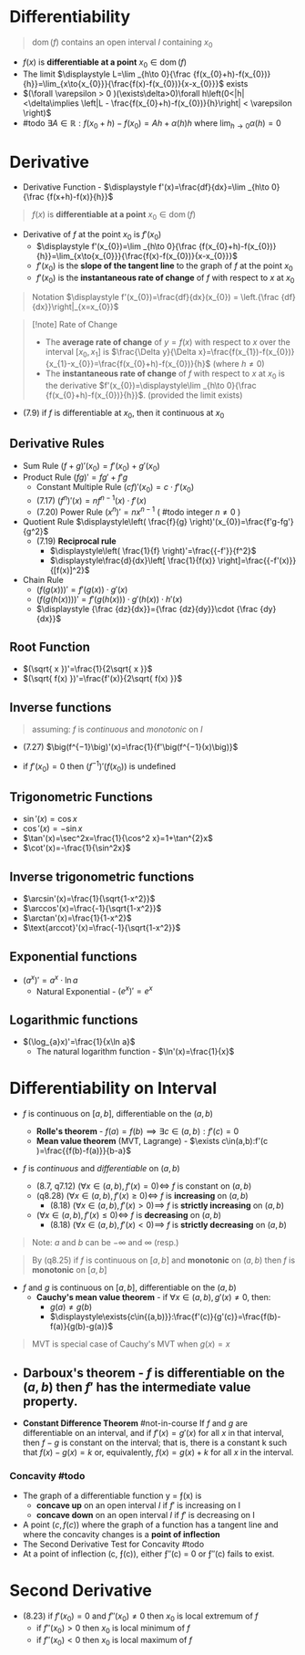 # Differentiability 

> $\operatorname{dom}(f)$ contains an open interval $I$ containing $x_{0}$

- $f(x)$ is **differentiable at a point** $x_{0}\in\operatorname{dom}(f)$
-  The limit $\displaystyle  L=\lim _{h\to 0}{\frac {f(x_{0}+h)-f(x_{0})}{h}}=\lim_{x\to{x_{0}}}{\frac{f(x)-f(x_{0})}{x-x_{0}}}$ exists
- $(\forall \varepsilon > 0 )(\exists\delta>0)\forall h\left(0<|h|<\delta\implies \left|L - \frac{f(x_{0}+h)-f(x_{0})}{h}\right| < \varepsilon \right)$
- #todo  $\exists{A}\in\mathbb{R} : f(x_{0}+h)-f(x_{0})=Ah+\alpha(h)h$ where $\displaystyle\lim_{ h \to 0 }\alpha(h)=0$

# Derivative

- Derivative Function - $\displaystyle f'(x)=\frac{df}{dx}=\lim _{h\to 0}{\frac {f(x+h)-f(x)}{h}}$

> $f(x)$ is **differentiable at a point** $x_{0}\in\operatorname{dom}(f)$

- Derivative of $f$ at the point $x_{0}$ is $f'(x_{0})$
	- $\displaystyle f'(x_{0})=\lim _{h\to 0}{\frac {f(x_{0}+h)-f(x_{0})}{h}}=\lim_{x\to{x_{0}}}{\frac{f(x)-f(x_{0})}{x-x_{0}}}$
	- $f'(x_{0})$ is the **slope of the tangent line** to the graph of $f$ at the point $x_{0}$
	- $f'(x_{0})$ is the **instantaneous rate of change** of $f$ with respect to $x$ at $x_{0}$

> Notation $\displaystyle f'(x_{0})=\frac{df}{dx}(x_{0}) = \left.{\frac {df}{dx}}\right|_{x=x_{0}}$


> [!note] Rate of Change 
> - The **average rate of change** of $y=f(x)$ with respect to $x$ over the interval $[x_{0},x_{1}]$ is $\frac{\Delta y}{\Delta x}=\frac{f(x_{1})-f(x_{0})}{x_{1}-x_{0}}=\frac{f(x_{0}+h)-f(x_{0})}{h}$ (where $h\neq 0$) 
> - The **instantaneous rate of change** of $f$ with respect to $x$ at $x_{0}$ is the derivative $f'(x_{0})=\displaystyle\lim _{h\to 0}{\frac {f(x_{0}+h)-f(x_{0})}{h}}$. (provided the limit exists)


- (7.9) if $f$ is differentiable at $x_{0}$, then it continuous at $x_{0}$

## Derivative Rules

- Sum Rule $(f+g)'(x_{0})=f'(x_{0})+g'(x_{0})$ 
- Product Rule $(fg)'={fg'}+{f'g}$
	- Constant Multiple Rule $(cf)'(x_{0})=c\cdot f'(x_{0})$
	- (7.17) $(f^{n})'(x)=nf^{n-1}(x)\cdot f'(x)$ 
	- (7.20) Power Rule $(x^n)'=nx^{n-1}$ ( #todo  integer $n\neq 0$ )
- Quotient Rule $\displaystyle\left( \frac{f}{g} \right)'(x_{0})=\frac{f'g-fg'}{g^2}$ 
	- (7.19) **Reciprocal rule**
		- $\displaystyle\left( \frac{1}{f} \right)'=\frac{{-f'}}{f^2}$
		- $\displaystyle\frac{d}{dx}\left[ \frac{1}{f(x)} \right]=\frac{{-f'(x)}}{[f(x)]^2}$
- Chain Rule 
	- $(f(g(x)))'=f'(g(x))\cdot g'(x)$
	- $(f(g(h(x))))'=f'(g(h(x))) \cdot g'(h(x)) \cdot h'(x)$
	- $\displaystyle  {\frac {dz}{dx}}={\frac {dz}{dy}}\cdot {\frac {dy}{dx}}$


## Root Function 

- $(\sqrt{ x })'=\frac{1}{2\sqrt{ x }}$
- $(\sqrt{ f(x) })'=\frac{f'(x)}{2\sqrt{ f(x) }}$

## Inverse functions

> assuming: $f$ is *continuous* and *monotonic* on $I$

- (7.27) $\big(f^{−1}\big)'(x)=\frac{1}{f'\big(f^{−1}(x)\big)}$

- if $f'(x_{0})=0$ then $(f^{-1})'(f(x_{0}))$ is undefined 

## Trigonometric Functions 

- $\sin'(x)=\cos x$
- $\cos'(x)=-\sin x$
- $\tan'(x)=\sec^2x=\frac{1}{\cos^2 x}=1+\tan^{2}x$
- $\cot'(x)=-\frac{1}{\sin^2x}$

## Inverse trigonometric functions

- $\arcsin'(x)=\frac{1}{\sqrt{1-x^2}}$
- $\arccos'(x)=\frac{-1}{\sqrt{1-x^2}}$
- $\arctan'(x)=\frac{1}{1-x^2}$
- $\text{arccot}'(x)=\frac{-1}{\sqrt{1-x^2}}$

## Exponential functions

- $(a^x)'=a^x\cdot{\ln a}$
	- Natural Exponential - $(e^x)'=e^x$

## Logarithmic functions

- $(\log_{a}x)'=\frac{1}{x\ln a}$
	- The natural logarithm function - $\ln'(x)=\frac{1}{x}$

# Differentiability on Interval

- $f$ is continuous on $[a,b]$, differentiable on the $(a,b)$
	- **Rolle's theorem** - $f(a)=f(b)\implies\exists c\in(a,b):f'(c )=0$
	- **Mean value theorem** (MVT, Lagrange) - $\exists c\in(a,b):f'(c )=\frac{{f(b)-f(a)}}{b-a}$

- $f$ is *continuous* and *differentiable* on $(a,b)$
	- (8.7, q7.12) $(\forall{x\in{(a,b)},f'(x)=0})\iff$ $f$ is constant on $(a,b)$ 
	- (q8.28) $(\forall{x\in{(a,b)},f'(x)\geq 0})\iff$ $f$ is **increasing** on $(a,b)$
		- (8.18) $(\forall{x\in{(a,b)},f'(x)>0})\implies$ $f$ is **strictly increasing** on $(a,b)$
	- $(\forall{x\in{(a,b)},f'(x)\leq0})\iff$ $f$ is **decreasing** on $(a,b)$
		- (8.18) $(\forall{x\in{(a,b)},f'(x)<0})\implies$ $f$ is **strictly decreasing** on $(a,b)$

> Note: $a$ and $b$ can be $-\infty$ and $\infty$ (resp.)

> By (q8.25) if $f$ is continuous on $[a,b]$ and **monotonic** on $(a,b)$ then $f$ is **monotonic** on $[a,b]$ 

- $f$ and $g$ is continuous on $[a,b]$, differentiable on the $(a,b)$
	- **Cauchy's mean value theorem** - if $\forall{x\in{(a,b)}},\, g'(x)\neq 0$, then:
		- $g(a)\neq g(b)$
		- $\displaystyle\exists{c\in{(a,b)}}:\frac{f'(c)}{g'(c)}=\frac{f(b)-f(a)}{g(b)-g(a)}$

> MVT is special case of Cauchy's MVT when $g(x)=x$


- **Darboux's theorem** - $f$ is differentiable on the $(a,b)$ then $f'$ has the intermediate value property.
	- 

- **Constant Difference Theorem** #not-in-course If $f$ and $g$ are differentiable on an interval, and if $f'(x)=g'(x)$ for all $x$ in that interval, then $f − g$ is constant on the interval; that is, there is a constant k such that $f(x) − g(x) = k$ or, equivalently, $f(x) = g(x) + k$ for all $x$ in the interval. 


### Concavity #todo 

- The graph of a differentiable function y = ƒ(x) is
	- **concave up** on an open interval $I$ if $f'$ is increasing on I
	- **concave down** on an open interval $I$ if $f'$ is decreasing on I
- A point $(c,f(c))$ where the graph of a function has a tangent line and where the concavity changes is a **point of inflection**
- The Second Derivative Test for Concavity #todo 
- At a point of inflection (c, ƒ(c)), either ƒ″(c) = 0 or ƒ″(c) fails to exist.

# Second Derivative 

- (8.23) if $f'(x_{0})=0$ and $f''(x_{0})\neq 0$ then $x_{0}$ is local extremum of $f$
	- if $f''(x_{0})> 0$ then $x_{0}$ is local minimum of $f$
	- if $f''(x_{0})< 0$ then $x_{0}$ is local maximum of $f$

